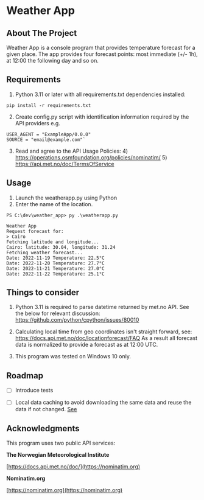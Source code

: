 # Weather App

## About The Project

Weather App is a console program that provides temperature forecast for a given place.
The app provides four forecast points: most immediate (+/- 1h), at 12:00 the following day and so on.


## Requirements

1)  Python 3.11 or later with all requirements.txt dependencies installed:
```
pip install -r requirements.txt
```

2) Create config.py script with identification information required by the API providers e.g.
```
USER_AGENT = "ExampleApp/0.0.0"
SOURCE = "email@example.com"`
```
3) Read and agree to the API Usage Policies:
   4) https://operations.osmfoundation.org/policies/nominatim/
   5) https://api.met.no/doc/TermsOfService



## Usage

1) Launch the weatherapp.py using Python
2) Enter the name of the location.

```
PS C:\dev\weather_app> py .\weatherapp.py

Weather App
Request forecast for: 
> Cairo
Fetching latitude and longitude...
Cairo: latitude: 30.04, longitude: 31.24
Fetching weather forecast...
Date: 2022-11-19 Temperature: 22.5°C
Date: 2022-11-20 Temperature: 27.7°C
Date: 2022-11-21 Temperature: 27.0°C
Date: 2022-11-22 Temperature: 25.1°C
```

## Things to consider

1) Python 3.11  is required to parse datetime returned by met.no API. See the below for relevant discussion:
https://github.com/python/cpython/issues/80010

2) Calculating local time from geo coordinates isn't straight forward, see: https://docs.api.met.no/doc/locationforecast/FAQ
As a result all forecast data is normalized to provide a forecast as at 12:00 UTC.
3) This program was tested on Windows 10 only.


## Roadmap

- [ ] Introduce tests
- [ ] Local data caching to avoid downloading the same data and reuse the data if not changed. [See](https://docs.api.met.no/doc/TermsOfService)


## Acknowledgments

This program uses two public API services:

**The Norwegian Meteorological Institute**

[https://docs.api.met.no/doc/](https://nominatim.org)

**Nominatim.org**

[https://nominatim.org](https://nominatim.org)

